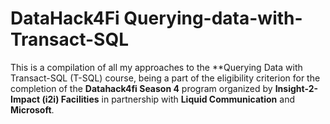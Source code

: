 # DataHack4Fi  Querying-data-with-Transact-SQL

This is a compilation of all my approaches to the **Querying Data with Transact-SQL (T-SQL) course, being a part of the eligibility criterion for the completion of the **Datahack4fi Season 4** program organized by **Insight-2-Impact (i2i) Facilities** in partnership with **Liquid Communication** and **Microsoft**.
